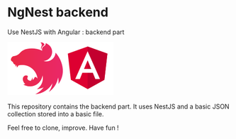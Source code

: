 # NgNest backend
Use NestJS with Angular : backend part

![image](ngnest.png)


This repository contains the backend part. It uses NestJS and a basic JSON collection stored into a basic file.

Feel free to clone, improve. Have fun !